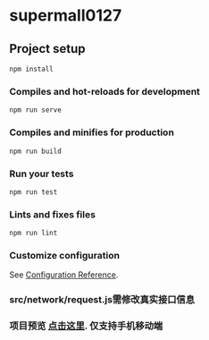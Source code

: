 # supermall0127

## Project setup
```
npm install
```

### Compiles and hot-reloads for development
```
npm run serve
```

### Compiles and minifies for production
```
npm run build
```

### Run your tests
```
npm run test
```

### Lints and fixes files
```
npm run lint
```

### Customize configuration
See [Configuration Reference](https://cli.vuejs.org/config/).

### src/network/request.js需修改真实接口信息
### 项目预览  [点击这里](http://47.112.172.156/).  仅支持手机移动端 
